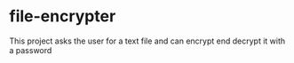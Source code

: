 # file-encrypter
This project asks the user for a text file and can encrypt end decrypt it with a password
